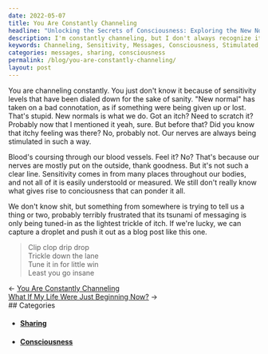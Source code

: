 ```yaml
---
date: 2022-05-07
title: You Are Constantly Channeling
headline: "Unlocking the Secrets of Consciousness: Exploring the New Normal"
description: I'm constantly channeling, but I don't always recognize it. My sensitivity levels have been lowered for my own peace of mind, but that doesn't mean I'm not still receiving messages. In this blog post, I'm capturing a droplet of that messaging and sharing it with you, so you can understand how consciousness works and why it's important to pay attention to these signals. Come explore this new normal with me.
keywords: Channeling, Sensitivity, Messages, Consciousness, Stimulated, Droplet, Messaging, Sharing, New Normal, Nerves, Life, Trying, Capture
categories: messages, sharing, consciousness
permalink: /blog/you-are-constantly-channeling/
layout: post
---
```



You are channeling constantly. You just don't know it because of sensitivity
levels that have been dialed down for the sake of sanity. "New normal" has
taken on a bad connotation, as if something were being given up or lost. That's
stupid. New normals is what we do. Got an itch? Need to scratch it? Probably
now that I mentioned it yeah, sure. But before that? Did you know that itchy
feeling was there? No, probably not. Our nerves are always being stimulated in
such a way.

Blood's coursing through our blood vessels. Feel it? No? That's because our
nerves are mostly put on the outside, thank goodness. But it's not such a clear
line. Sensitivity comes in from many places throughout our bodies, and not all
of it is easily understoold or measured. We still don't really know what gives
rise to conciousness that can ponder it all.

We don't know shit, but something from somewhere is trying to tell us a thing
or two, probably terribly frustrated that its tsunami of messaging is only
being tuned-in as the lightest trickle of itch. If we're lucky, we can capture
a droplet and push it out as a blog post like this one.

> Clip clop drip drop\
> Trickle down the lane\
> Tune it in for little win\
> Least you go insane


<div class="post-nav"><div class="post-nav-prev"><span class="arrow">&larr;&nbsp;</span><a href="/blog/you-are-constantly-channeling">You Are Constantly Channeling</a></div><div class="post-nav-next"><a href="/blog/what-if-my-life-were-just-beginning-now">What If My Life Were Just Beginning Now?</a><span class="arrow">&nbsp;&rarr;</span></div></div>
## Categories

<ul>
<li><h4><a href='/sharing/'>Sharing</a></h4></li>
<li><h4><a href='/consciousness/'>Consciousness</a></h4></li></ul>